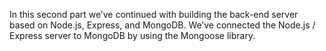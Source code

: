 In this second part we’ve continued with building the back-end server based on Node.js, Express, and MongoDB. 
We’ve connected the Node.js / Express server to MongoDB by using the Mongoose library.
